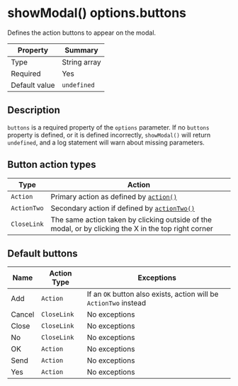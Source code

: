 # showModal() options.buttons
Defines the action buttons to appear on the modal.

| Property | Summary |
| --- | --- |
| Type | String array |
| Required | Yes |
| Default value | `undefined` |

## Description
`buttons` is a required property of the `options` parameter. If no `buttons` property is defined, or it is defined incorrectly, `showModal()` will return `undefined`, and a log statement will warn about missing parameters.

## Button action types
| Type | Action |
| --- | --- |
| `Action` | Primary action as defined by [`action()`](action.md) |
| `ActionTwo` | Secondary action if defined by [`actionTwo()`](actionTwo.md) |
| `CloseLink` | The same action taken by clicking outside of the modal, or by clicking the X in the top right corner |

## Default buttons
| Name | Action Type | Exceptions |
| --- | --- | --- |
| Add | `Action` | If an `OK` button also exists, action will be `ActionTwo` instead
| Cancel | `CloseLink` | No exceptions |
| Close | `CloseLink` | No exceptions |
| No | `CloseLink` | No exceptions |
| OK | `Action` | No exceptions |
| Send | `Action` | No exceptions |
| Yes | `Action` | No exceptions |
